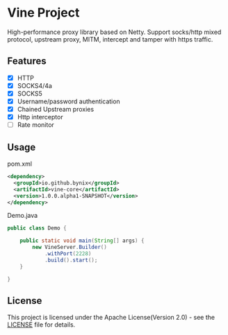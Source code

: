 # Vine Project

High-performance proxy library based on Netty. Support socks/http mixed protocol, upstream proxy, MITM, intercept and tamper with https traffic.

## Features

- [x] HTTP
- [x] SOCKS4/4a
- [x] SOCKS5
- [x] Username/password authentication
- [x] Chained Upstream proxies
- [x] Http interceptor
- [ ] Rate monitor

## Usage

pom.xml
```xml
<dependency>
  <groupId>io.github.bynix</groupId>
  <artifactId>vine-core</artifactId>
  <version>1.0.0.alpha1-SNAPSHOT</version>
</dependency>
```

Demo.java
```java
public class Demo {

    public static void main(String[] args) {
        new VineServer.Builder()
            .withPort(2228)
            .build().start();
    }

}
```

## License

This project is licensed under the Apache License(Version 2.0) - see the [LICENSE](/LICENSE) file for details.
